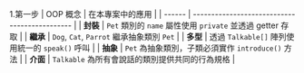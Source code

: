 1.第一步
| OOP 概念 | 在本專案中的應用                                      |
| ------ | --------------------------------------------- |
| **封裝** | `Pet` 類別的 `name` 屬性使用 `private` 並透過 getter 存取 |
| **繼承** | `Dog`, `Cat`, `Parrot` 繼承抽象類別 `Pet`           |
| **多型** | 透過 `Talkable[]` 陣列使用統一的 `speak()` 呼叫          |
| **抽象** | `Pet` 為抽象類別，子類必須實作 `introduce()` 方法           |
| **介面** | `Talkable` 為所有會說話的類別提供共同的行為規格                 |
